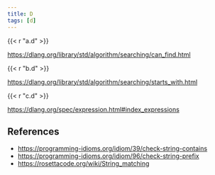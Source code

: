 ```yaml
---
title: D
tags: [d]
---
```


{{< r "a.d" >}}

<https://dlang.org/library/std/algorithm/searching/can_find.html>

{{< r "b.d" >}}

<https://dlang.org/library/std/algorithm/searching/starts_with.html>

{{< r "c.d" >}}

<https://dlang.org/spec/expression.html#index_expressions>

## References

- <https://programming-idioms.org/idiom/39/check-string-contains>
- <https://programming-idioms.org/idiom/96/check-string-prefix>
- <https://rosettacode.org/wiki/String_matching>

